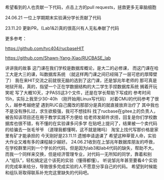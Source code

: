 希望看到的人也贡献一下代码，点击上方的pull requests，拯救更多无辜脑细胞

24.06.21 一位上学期期末实验满分学长贡献了代码

23.11.20 更新PR，(Lab1&2)真的很高兴有人无私奉献了代码

更多参考：

https://github.com/tyc404/rucbaseHIT

https://github.com/Shawn-Yang-Xiao/RUCBASE_lab

讲讲我的故事
这门课在我们学校是数据库概论，是大二的必修课，
而这门课在哈工大是大三的课，叫数据库系统
（就这样两门课之间已经隔了一层可悲的厚障壁了）
我在来HIT交流之前就很无脑的选到了这门课，还是邹兆年老师的
那可真是地狱开局，真的，指望一个正在学数据结构的大二学生手捏数据库系统
搁着开玩笑呢
写了大概10天，才PASS这3个文件，还是在学长帮助下写成的
参考时间15h，实际上我至少30-40h
（刚开始用Linux写代码）
对着CMU的代码参考了很久，越参考越绝望
遇到RUC自己魔改的那部分是真的就直接放弃治疗了
其中我也不是没有挣扎过，求生欲极强，我可不想挂科
找了rucbase在gitee上的负责人，被告知该项目还在用于教学实践不方便给
给老师发邮件求捞，回复是你们学校数据库也很不错，有不懂的在实验课多问多学
在贴吧上提问了，结果被一个卖代码的给骗去一张毛爷爷
（道理我都懂啊，这不就是赌吗）
淘宝上找代写那价格是家里有矿才能承担的
今天刚好是23.11.11
遗憾申请退课了
希望这种草菅人命，实验大作业又难有多的课程越少越好。
24.06.21收到在上邹兆年数据库朋友的呼救，在学校群里问到一个学长的代码，但是因为lab3和lab4代码的缺失，帮助不大。
而我一个同样来交换，但是经济管理专业，对代码一无所知的同学，靠着和别人“组队”，轻松搞定这个该死的实验（懂得都懂）。
听说邹兆年甚至要看4个实验的完成率来给分，导致很多完成实验的人不愿意分享自己的代码。
希望到时候能和组队哥取得联系补充完这里缺失的代码吧。
